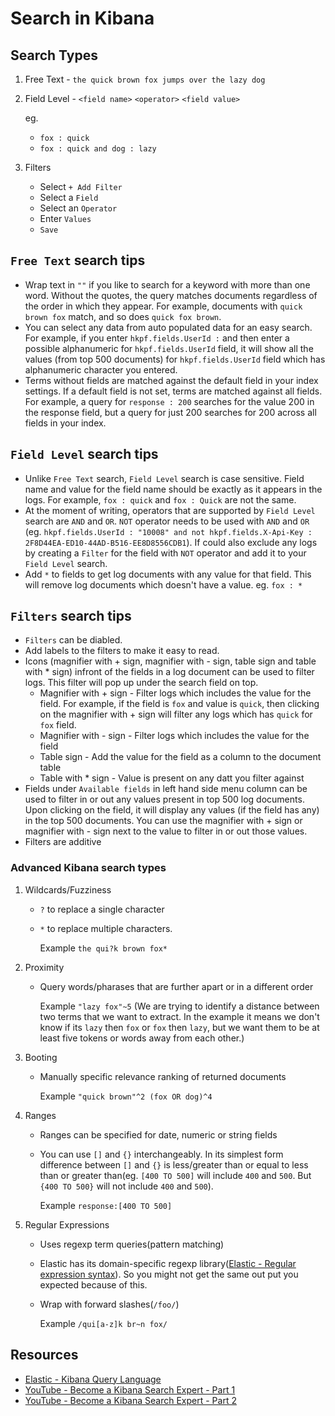 # Search in Kibana

## Search Types

1. Free Text - `the quick brown fox jumps over the lazy dog`

2. Field Level - `<field name>` `<operator>` `<field value>`

    eg.
    - `fox : quick`
    - `fox : quick and dog : lazy`

3. Filters
    - Select `+ Add Filter`
    - Select a `Field`
    - Select an `Operator`
    - Enter `Values`
    - `Save`

## `Free Text` search tips

- Wrap text in `""` if you like to search for a keyword with more than one word. Without the quotes, the query matches documents regardless of the order in which they appear. For example, documents with `quick brown fox` match, and so does `quick fox brown`.
- You can select any data from auto populated data for an easy search. For example, if you enter `hkpf.fields.UserId :` and then enter a possible alphanumeric for `hkpf.fields.UserId` field, it will show all the values (from top 500 documents) for `hkpf.fields.UserId` field which has alphanumeric character you entered.
- Terms without fields are matched against the default field in your index settings. If a default field is not set, terms are matched against all fields. For example, a query for `response : 200` searches for the value 200 in the response field, but a query for just 200 searches for 200 across all fields in your index.

## `Field Level` search tips

- Unlike `Free Text` search, `Field Level` search is case sensitive. Field name and value for the field name should be exactly as it appears in the logs. For example, `fox : quick` and `fox : Quick` are not the same.
- At the moment of writing, operators that are supported by `Field Level` search are `AND` and `OR`. `NOT` operator needs to be used with `AND` and `OR` (eg. `hkpf.fields.UserId : "10008" and not hkpf.fields.X-Api-Key : 2F8D44EA-ED10-44AD-B516-EE8D8556CDB1`). If could also exclude any logs by creating a `Filter` for the field with `NOT` operator and add it to your `Field Level` search.
- Add `*` to fields to get log documents with any value for that field. This will remove log documents which doesn't have a value. eg. `fox : *`

## `Filters` search tips

- `Filters` can be diabled.
- Add labels to the filters to make it easy to read.
- Icons (magnifier with + sign, magnifier with - sign, table sign and table with * sign) infront of the fields in a log document can be used to filter logs. This filter will pop up under the search field on top.
  - Magnifier with + sign - Filter logs which includes the value for the field. For example, if the field is `fox` and value is `quick`, then clicking on the magnifier with + sign will filter any logs which has `quick` for `fox` field.
  - Magnifier with - sign - Filter logs which includes the value for the field
  - Table sign - Add the value for the field as a column to the document table
  - Table with * sign - Value is present on any datt you filter against
- Fields under `Available fields` in left hand side menu column can be used to filter in or out any values present in top 500 log documents. Upon clicking on the field, it will display any values (if the field has any) in the top 500 documents. You can use the magnifier with + sign or magnifier with - sign next to the value to filter in or out those values.
- Filters are additive

### Advanced Kibana search types

1. Wildcards/Fuzziness
    - `?` to replace a single character
    - `*` to replace multiple characters.

      Example `the qui?k brown fox*`

2. Proximity
    - Query words/pharases that are further apart or in a different order

      Example `"lazy fox"~5` (We are trying to identify a distance between two terms that we want to extract. In the example it means we don't know if its `lazy` then `fox` or `fox` then `lazy`, but we want them to be at least five tokens or words away from each other.)

3. Booting
    - Manually specific relevance ranking of returned documents

      Example `"quick brown"^2 (fox OR dog)^4`

4. Ranges
    - Ranges can be specified for date, numeric or string fields
    - You can use `[]` and `{}` interchangeably. In its simplest form difference between `[]` and `{}` is less/greater than or equal to less than or greater than(eg. `[400 TO 500]` will include `400` and `500`. But `{400 TO 500}` will not include `400` and `500`).

        Example `response:[400 TO 500]`

5. Regular Expressions
    - Uses regexp term queries(pattern matching)
    - Elastic has its domain-specific regexp library([Elastic - Regular expression syntax](https://www.elastic.co/guide/en/elasticsearch/reference/current/regexp-syntax.html)). So you might not get the same out put you expected because of this.
    - Wrap with forward slashes(`/foo/`)

        Example `/qui[a-z]k br~n fox/`

## Resources

- [Elastic - Kibana Query Language](https://www.elastic.co/guide/en/kibana/7.9/kuery-query.html)
- [YouTube - Become a Kibana Search Expert - Part 1](https://www.youtube.com/watch?v=_nq5m9_-iS0)
- [YouTube - Become a Kibana Search Expert - Part 2](https://www.youtube.com/watch?v=pl__VEjv_4Q)
